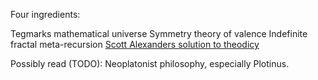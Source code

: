 Four ingredients:

Tegmarks mathematical universe
Symmetry theory of valence
Indefinite fractal meta-recursion
[Scott Alexanders solution to theodicy](https://slatestarcodex.com/2015/03/15/answer-to-job/)

Possibly read (TODO): Neoplatonist philosophy, especially Plotinus.
